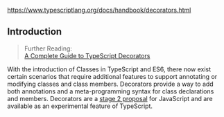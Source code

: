 https://www.typescriptlang.org/docs/handbook/decorators.html

## Introduction

> Further Reading:  
> [A Complete Guide to TypeScript Decorators](https://saul-mirone.github.io/a-complete-guide-to-typescript-decorator/)

With the introduction of Classes in TypeScript and ES6, there now exist certain scenarios that require additional features to support annotating or modifying classes and class members. Decorators provide a way to add both annotations and a meta-programming syntax for class declarations and members. Decorators are a [stage 2 proposal](https://github.com/tc39/proposal-decorators) for JavaScript and are available as an experimental feature of TypeScript.